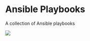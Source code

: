 # Ansible Playbooks
A collection of Ansible playbooks

![](https://img.shields.io/badge/Tools-Ansible-informational?style=flat&logo=ansible&logoColor=white&color=2bbc8a)

